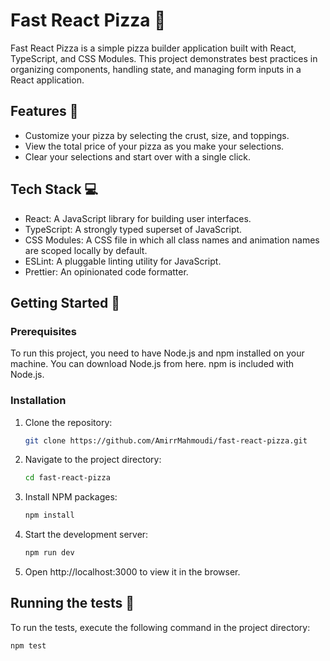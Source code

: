 # Fast React Pizza 🍕

Fast React Pizza is a simple pizza builder application built with React, TypeScript, and CSS Modules. This project demonstrates best practices in organizing components, handling state, and managing form inputs in a React application.

## Features 🌟

- Customize your pizza by selecting the crust, size, and toppings.
- View the total price of your pizza as you make your selections.
- Clear your selections and start over with a single click.

## Tech Stack 💻

- React: A JavaScript library for building user interfaces.
- TypeScript: A strongly typed superset of JavaScript.
- CSS Modules: A CSS file in which all class names and animation names are scoped locally by default.
- ESLint: A pluggable linting utility for JavaScript.
- Prettier: An opinionated code formatter.

## Getting Started 🚀

### Prerequisites

To run this project, you need to have Node.js and npm installed on your machine. You can download Node.js from here. npm is included with Node.js.

### Installation

1. Clone the repository:
    ```bash
    git clone https://github.com/AmirrMahmoudi/fast-react-pizza.git
    ```
2. Navigate to the project directory:
    ```bash
    cd fast-react-pizza
    ```
3. Install NPM packages:
    ```bash
    npm install
    ```
4. Start the development server:
    ```bash
    npm run dev
    ```
5. Open http://localhost:3000 to view it in the browser.

## Running the tests 🧪

To run the tests, execute the following command in the project directory:

```bash
npm test
